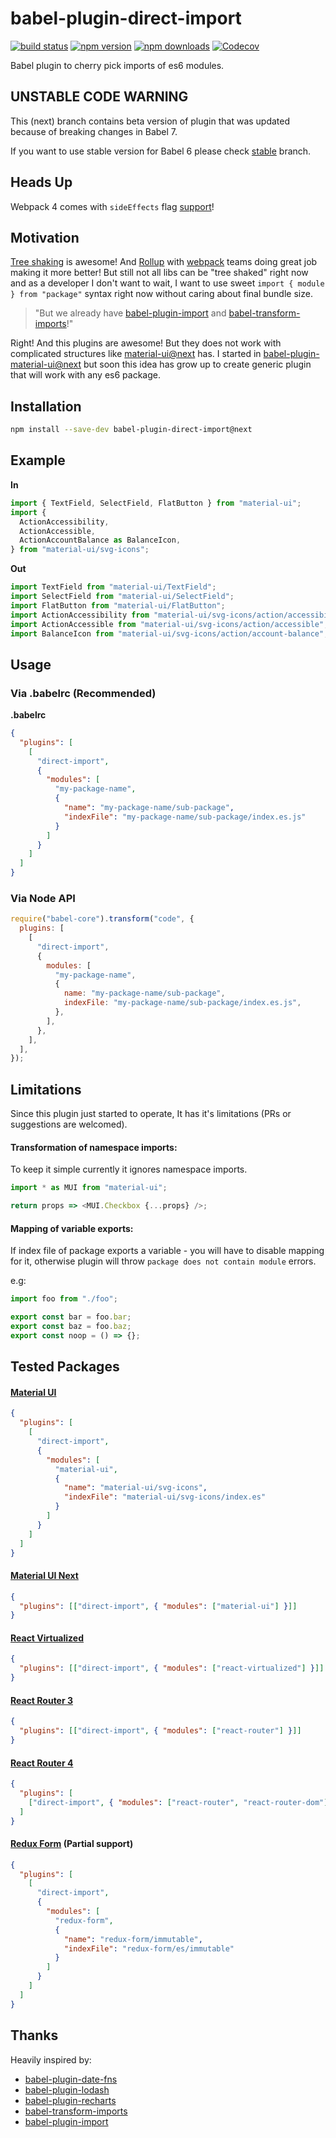 # babel-plugin-direct-import

[![build status](https://img.shields.io/travis/umidbekkarimov/babel-plugin-direct-import/next.svg?style=flat-square)](https://travis-ci.org/umidbekkarimov/babel-plugin-direct-import)
[![npm version](https://img.shields.io/npm/v/babel-plugin-direct-import.svg?style=flat-square)](https://www.npmjs.com/package/babel-plugin-direct-import)
[![npm downloads](https://img.shields.io/npm/dm/babel-plugin-direct-import.svg?style=flat-square)](https://www.npmjs.com/package/babel-plugin-direct-import)
[![Codecov](https://img.shields.io/codecov/c/gh/umidbekkarimov/babel-plugin-direct-import.svg?style=flat-square)](https://codecov.io/gh/umidbekkarimov/babel-plugin-direct-import)

Babel plugin to cherry pick imports of es6 modules.

## UNSTABLE CODE WARNING

This (next) branch contains beta version of plugin that was updated because of
breaking changes in Babel 7.

If you want to use stable version for Babel 6 please check
[stable](https://github.com/umidbekkarimov/babel-plugin-direct-import/tree/stable)
branch.

## Heads Up

Webpack 4 comes with `sideEffects` flag
[support](https://github.com/webpack/webpack/tree/next/examples/side-effects)!

## Motivation

[Tree shaking](https://webpack.js.org/guides/tree-shaking/) is awesome! And
[Rollup](https://rollupjs.org/) with [webpack](https://webpack.js.org) teams
doing great job making it more better! But still not all libs can be "tree
shaked" right now and as a developer I don't want to wait, I want to use sweet
`import { module } from "package"` syntax right now without caring about final
bundle size.

> "But we already have
> [babel-plugin-import](https://github.com/ant-design/babel-plugin-import) and
> [babel-transform-imports](https://bitbucket.org/amctheatres/babel-transform-imports)!"

Right! And this plugins are awesome! But they does not work with complicated
structures like
[material-ui@next](https://github.com/callemall/material-ui/blob/next/src/index.js)
has. I started in
[babel-plugin-material-ui@next](https://github.com/umidbekkarimov/babel-plugin-material-ui/tree/next)
but soon this idea has grow up to create generic plugin that will work with any
es6 package.

## Installation

```bash
npm install --save-dev babel-plugin-direct-import@next
```

## Example

**In**

```javascript
import { TextField, SelectField, FlatButton } from "material-ui";
import {
  ActionAccessibility,
  ActionAccessible,
  ActionAccountBalance as BalanceIcon,
} from "material-ui/svg-icons";
```

**Out**

```javascript
import TextField from "material-ui/TextField";
import SelectField from "material-ui/SelectField";
import FlatButton from "material-ui/FlatButton";
import ActionAccessibility from "material-ui/svg-icons/action/accessibility";
import ActionAccessible from "material-ui/svg-icons/action/accessible";
import BalanceIcon from "material-ui/svg-icons/action/account-balance";
```

## Usage

### **Via .babelrc (Recommended)**

**.babelrc**

```json
{
  "plugins": [
    [
      "direct-import",
      {
        "modules": [
          "my-package-name",
          {
            "name": "my-package-name/sub-package",
            "indexFile": "my-package-name/sub-package/index.es.js"
          }
        ]
      }
    ]
  ]
}
```

### **Via Node API**

```javascript
require("babel-core").transform("code", {
  plugins: [
    [
      "direct-import",
      {
        modules: [
          "my-package-name",
          {
            name: "my-package-name/sub-package",
            indexFile: "my-package-name/sub-package/index.es.js",
          },
        ],
      },
    ],
  ],
});
```

## Limitations

Since this plugin just started to operate, It has it's limitations (PRs or
suggestions are welcomed).

#### Transformation of namespace imports:

To keep it simple currently it ignores namespace imports.

```javascript
import * as MUI from "material-ui";

return props => <MUI.Checkbox {...props} />;
```

#### Mapping of variable exports:

If index file of package exports a variable - you will have to disable mapping
for it, otherwise plugin will throw `package does not contain module` errors.

e.g:

```javascript
import foo from "./foo";

export const bar = foo.bar;
export const baz = foo.baz;
export const noop = () => {};
```

## Tested Packages

#### [Material UI](https://github.com/callemall/material-ui)

```json
{
  "plugins": [
    [
      "direct-import",
      {
        "modules": [
          "material-ui",
          {
            "name": "material-ui/svg-icons",
            "indexFile": "material-ui/svg-icons/index.es"
          }
        ]
      }
    ]
  ]
}
```

#### [Material UI Next](https://github.com/callemall/material-ui/tree/next)

```json
{
  "plugins": [["direct-import", { "modules": ["material-ui"] }]]
}
```

#### [React Virtualized](https://github.com/bvaughn/react-virtualized)

```json
{
  "plugins": [["direct-import", { "modules": ["react-virtualized"] }]]
}
```

#### [React Router 3](https://github.com/ReactTraining/react-router/tree/v3)

```json
{
  "plugins": [["direct-import", { "modules": ["react-router"] }]]
}
```

#### [React Router 4](https://github.com/ReactTraining/react-router)

```json
{
  "plugins": [
    ["direct-import", { "modules": ["react-router", "react-router-dom"] }]
  ]
}
```

#### [Redux Form](https://github.com/erikras/redux-form) (Partial support)

```json
{
  "plugins": [
    [
      "direct-import",
      {
        "modules": [
          "redux-form",
          {
            "name": "redux-form/immutable",
            "indexFile": "redux-form/es/immutable"
          }
        ]
      }
    ]
  ]
}
```

## Thanks

Heavily inspired by:

* [babel-plugin-date-fns](https://github.com/date-fns/babel-plugin-date-fns)
* [babel-plugin-lodash](https://github.com/lodash/babel-plugin-lodash)
* [babel-plugin-recharts](https://github.com/recharts/babel-plugin-recharts)
* [babel-transform-imports](https://bitbucket.org/amctheatres/babel-transform-imports)
* [babel-plugin-import](https://github.com/ant-design/babel-plugin-import)
